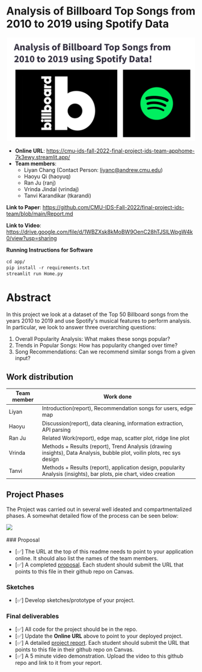 # Analysis of Billboard Top Songs from 2010 to 2019 using Spotify Data


<p align="center"><img src="images/header.png" width=500></p>

* **Online URL**: https://cmu-ids-fall-2022-final-project-ids-team-apphome-7k3ewy.streamlit.app/
* **Team members**:
  * Liyan Chang (Contact Person: liyanc@andrew.cmu.edu)
  * Haoyu Qi (haoyuq)
  * Ran Ju (ranj)
  * Vrinda Jindal (vrindaj)
  * Tanvi Karandikar (tkarandi)
  
  
**Link to Paper**: https://github.com/CMU-IDS-Fall-2022/final-project-ids-team/blob/main/Report.md

**Link to Video**: https://drive.google.com/file/d/1WBZXsk8kMoBW9OenC28hTJSlLWpgW4k0/view?usp=sharing

**Running Instructions for Software**
```
cd app/
pip install -r requirements.txt
streamlit run Home.py
````

# Abstract

In this project we look at a dataset of the Top 50 Billboard songs from the years 2010 to 2019 and use Spotify's musical features to perform analysis. In particular, we look to answer three overarching questions:
1. Overall Popularity Analysis: What makes these songs popular?
2. Trends in Popular Songs: How has popularity changed over time?
3. Song Recommendations: Can we recommend similar songs from a given input?

## Work distribution

Team member | Work done
------ | ------
Liyan   | Introduction(report), Recommendation songs for users, edge map   
Haoyu   | Discussion(report), data cleaning, information extraction, API parsing 
Ran Ju  | Related Work(report), edge map, scatter plot, ridge line plot 
Vrinda | Methods + Results (report), Trend Analysis (drawing insights), Data Analysis, bubble plot, voilin plots, rec sys design
Tanvi    |  Methods + Results (report), application design, popularity Analysis (insights), bar plots, pie chart, video creation

## Project Phases
The Project was carried out in several well ideated and compartmentalized phases. A somewhat detailed flow of the process can be seen below:

<p><img src="images/ids.jpg"></p>
### Proposal

- [:white_check_mark:] The URL at the top of this readme needs to point to your application online. It should also list the names of the team members.
- [:white_check_mark:] A completed [proposal](Proposal.md). Each student should submit the URL that points to this file in their github repo on Canvas.

### Sketches

- [:white_check_mark:] Develop sketches/prototype of your project.

### Final deliverables

- [:white_check_mark:] All code for the project should be in the repo.
- [:white_check_mark:] Update the **Online URL** above to point to your deployed project.
- [:white_check_mark:] A detailed [project report](Report.md).  Each student should submit the URL that points to this file in their github repo on Canvas.
- [:white_check_mark:] A 5 minute video demonstration.  Upload the video to this github repo and link to it from your report.
